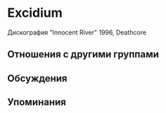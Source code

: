 # Excidium

Дискография
"Innocent River" 1996, Deathcore

## Отношения с другими группами


## Обсуждения


## Упоминания

